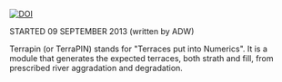 [![DOI](https://zenodo.org/badge/29247260.svg)](https://zenodo.org/badge/latestdoi/29247260)

STARTED 09 SEPTEMBER 2013 (written by ADW)

Terrapin (or TerraPIN) stands for "Terraces put into Numerics". It is a module that generates the expected terraces, both strath and fill, from prescribed river aggradation and degradation.
